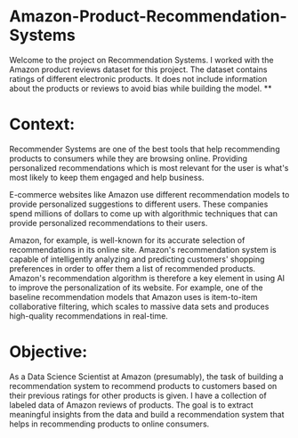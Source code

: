 # Amazon-Product-Recommendation-Systems

Welcome to the project on Recommendation Systems. I worked with the Amazon product reviews dataset for this project. The dataset contains ratings of different electronic products. It does not include information about the products or reviews to avoid bias while building the model.
**
# Context:
Recommender Systems are one of the best tools that help recommending products to consumers while they are browsing online. Providing personalized recommendations which is most relevant for the user is what's most likely to keep them engaged and help business.

E-commerce websites like Amazon use different recommendation models to provide personalized suggestions to different users. These companies spend millions of dollars to come up with algorithmic techniques that can provide personalized recommendations to their users.

Amazon, for example, is well-known for its accurate selection of recommendations in its online site. Amazon's recommendation system is capable of intelligently analyzing and predicting customers' shopping preferences in order to offer them a list of recommended products. Amazon's recommendation algorithm is therefore a key element in using AI to improve the personalization of its website. For example, one of the baseline recommendation models that Amazon uses is item-to-item collaborative filtering, which scales to massive data sets and produces high-quality recommendations in real-time.

# Objective:
As a Data Science Scientist at Amazon (presumably), the task of building a recommendation system to recommend products to customers based on their previous ratings for other products is given. I have a collection of labeled data of Amazon reviews of products. The goal is to extract meaningful insights from the data and build a recommendation system that helps in recommending products to online consumers.
